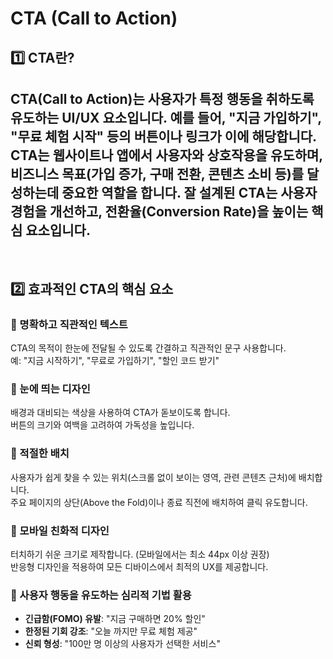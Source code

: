 # CTA (Call to Action)
## 1️⃣ CTA란?
CTA(Call to Action)는 사용자가 특정 행동을 취하도록 유도하는 UI/UX 요소입니다. 예를 들어, "지금 가입하기", "무료 체험 시작" 등의 버튼이나 링크가 이에 해당합니다.  
CTA는 웹사이트나 앱에서 사용자와 상호작용을 유도하며, 비즈니스 목표(가입 증가, 구매 전환, 콘텐츠 소비 등)를 달성하는데 중요한 역할을 합니다. 잘 설계된 CTA는 사용자 경험을 개선하고, 전환율(Conversion Rate)을 높이는 핵심 요소입니다.
---
<br>

## 2️⃣ 효과적인 CTA의 핵심 요소
### 🔹 명확하고 직관적인 텍스트
CTA의 목적이 한눈에 전달될 수 있도록 간결하고 직관적인 문구 사용합니다.  
예: "지금 시작하기", "무료로 가입하기", "할인 코드 받기"

### 🔹 눈에 띄는 디자인
배경과 대비되는 색상을 사용하여 CTA가 돋보이도록 합니다.  
버튼의 크기와 여백을 고려하여 가독성을 높입니다.

### 🔹 적절한 배치
사용자가 쉽게 찾을 수 있는 위치(스크롤 없이 보이는 영역, 관련 콘텐츠 근처)에 배치합니다.  
주요 페이지의 상단(Above the Fold)이나 종료 직전에 배치하여 클릭 유도합니다.

### 🔹 모바일 친화적 디자인
터치하기 쉬운 크기로 제작합니다. (모바일에서는 최소 44px 이상 권장)  
반응형 디자인을 적용하여 모든 디바이스에서 최적의 UX를 제공합니다.

### 🔹 사용자 행동을 유도하는 심리적 기법 활용
- **긴급함(FOMO) 유발**: "지금 구매하면 20% 할인"
- **한정된 기회 강조**: "오늘 까지만 무료 체험 제공"
- **신뢰 형성**: "100만 명 이상의 사용자가 선택한 서비스"


